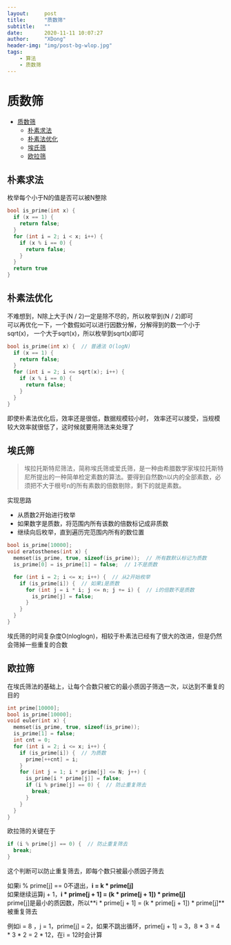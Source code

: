 ```yaml
---
layout:     post
title:      "质数筛"
subtitle:   ""
date:       2020-11-11 10:07:27
author:     "XDong"
header-img: "img/post-bg-wlop.jpg"
tags:
    - 算法
    - 质数筛
---
```



# 质数筛

- [质数筛](#质数筛)
  - [朴素求法](#朴素求法)
  - [朴素法优化](#朴素法优化)
  - [埃氏筛](#埃氏筛)
  - [欧拉筛](#欧拉筛)

## 朴素求法

枚举每个小于N的值是否可以被N整除

```cpp
bool is_prime(int x) {
  if (x == 1) {
    return false;
  }
  for (int i = 2; i < x; i++) {
    if (x % i == 0) {
      return false;
    }
  }
  return true
}
```

## 朴素法优化

不难想到，N除上大于(N / 2)一定是除不尽的，所以枚举到(N / 2)即可  
可以再优化一下，一个数假如可以进行因数分解，分解得到的数一个小于sqrt(x)，
一个大于sqrt(x)，所以枚举到sqrt(x)即可

```cpp
bool is_prime(int x) {  // 普通法 O(logN)
  if (x == 1) {
    return false;
  }
  for (int i = 2; i <= sqrt(x); i++) {
    if (x % i == 0) {
      return false;
    }
  }
}
```

即使朴素法优化后，效率还是很低，数据规模较小时，
效率还可以接受，当规模较大效率就很低了，这时候就要用筛法来处理了

## 埃氏筛

>埃拉托斯特尼筛法，简称埃氏筛或爱氏筛，是一种由希腊数学家埃拉托斯特尼所提出的一种简单检定素数的算法。要得到自然数n以内的全部素数，必须把不大于根号n的所有素数的倍数剔除，剩下的就是素数。

实现思路

- 从质数2开始进行枚举
- 如果数字是质数，将范围内所有该数的倍数标记成非质数
- 继续向后枚举，直到遍历完范围内所有的数位置

```cpp
bool is_prime[10000];
void eratosthenes(int x) {
  memset(is_prime, true, sizeof(is_prime));  // 所有数默认标记为质数
  is_prime[0] = is_prime[1] = false;  // 1不是质数

  for (int i = 2; i <= x; i++) {  // 从2开始枚举
    if (is_prime[i]) {  // 如果i是质数
      for (int j = i * i; j <= n; j += i) {  // i的倍数不是质数
        is_prime[j] = false;
      }
    }
  }
}
```

埃氏筛的时间复杂度O(nloglogn)，相较于朴素法已经有了很大的改进，但是仍然会筛掉一些重复的合数

## 欧拉筛

在埃氏筛法的基础上，让每个合数只被它的最小质因子筛选一次，以达到不重复的目的

```cpp
int prime[10000];
bool is_prime[10000];
void euler(int x) {
  memset(is_prime, true, sizeof(is_prime));
  is_prime[1] = false;
  int cnt = 0;
  for (int i = 2; i <= x; i++) {
    if (is_prime[i]) {  // 为质数
      prime[++cnt] = i; 
    }
    for (int j = 1; i * prime[j] <= N; j++) {
      is_prime[i * prime[j]] = false;
      if (i % prime[j] == 0) {  // 防止重复筛去
        break;
      }
    }
  }
}
```

欧拉筛的关键在于

```cpp
if (i % prime[j] == 0) {  // 防止重复筛去
  break;
}
```

这个判断可以防止重复筛去，即每个数只被最小质因子筛去

如果i % prime[j] == 0不退出，**i = k * prime[j]**  
如果继续运算j + 1，**i * prime[j + 1] = (k * prime[j + 1]) * prime[j]**  
prime[j]是最小的质因数，所以**i * prime[j + 1] = (k * prime[j + 1]) * prime[j]**被重复筛去

例如i = 8 ，j = 1，prime[j] = 2，如果不跳出循环，prime[j + 1] = 3，8 * 3 = 4 * 3 * 2 = 2 * 12，在i = 12时会计算